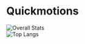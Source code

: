 # Quickmotions
![Overall Stats](https://github-readme-stats.vercel.app/api?username=Quickmotions&count_private=true&show_icons=true&hide=contribs) <br>
![Top Langs](https://github-readme-stats.vercel.app/api/top-langs/?username=Quickmotions&layout=compact)
